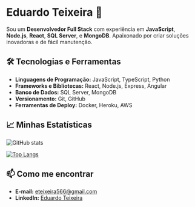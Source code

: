 # Eduardo Teixeira 👋

Sou um **Desenvolvedor Full Stack** com experiência em **JavaScript**, **Node.js**, **React**, **SQL Server**, e **MongoDB**. Apaixonado por criar soluções inovadoras e de fácil manutenção.

## 🛠️ Tecnologias e Ferramentas

- **Linguagens de Programação:** JavaScript, TypeScript, Python
- **Frameworks e Bibliotecas:** React, Node.js, Express, Angular
- **Banco de Dados:** SQL Server, MongoDB
- **Versionamento:** Git, GitHub
- **Ferramentas de Deploy:** Docker, Heroku, AWS

## 📈 Minhas Estatísticas

![GitHub stats](https://github-readme-stats.vercel.app/api?username=eduardo-teixeira&rank_icon=github&card_width=300&show_icons=true&hide=contribs,prs&theme=radical)

[![Top Langs](https://github-readme-stats.vercel.app/api/top-langs/?username=eduardo-teixeira&layout=compact&theme=radical&exclude_repo=repo1,repo2)](https://github.com/eduardo-teixeira/github-readme-stats)

## 📫 Como me encontrar

- **E-mail:** [eteixeira566@gmail.com](mailto:eteixeira566@gmail.com)
- **LinkedIn:** [Eduardo Teixeira](https://www.linkedin.com/in/eduardo-teixeira)

